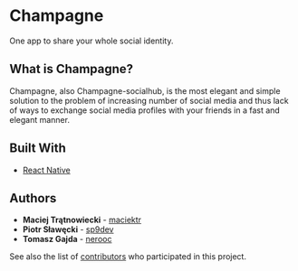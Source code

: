 # Champagne
One app to share your whole social identity.

## What is Champagne?

Champagne, also Champagne-socialhub, is the most elegant and simple solution to the problem of increasing number of social media and thus lack of ways to exchange social media profiles with your friends in a fast and elegant manner.

## Built With

* [React Native](https://facebook.github.io/react-native/)

## Authors

* **Maciej Trątnowiecki** - [maciektr](https://github.com/maciektr)
* **Piotr Sławęcki** - [sp9dev](https://github.com/sp9dev)
* **Tomasz Gajda** - [nerooc](https://github.com/nerooc)

See also the list of [contributors](https://github.com/BIT-IdeaFactory/Champagne/contributors) who participated in this project.
